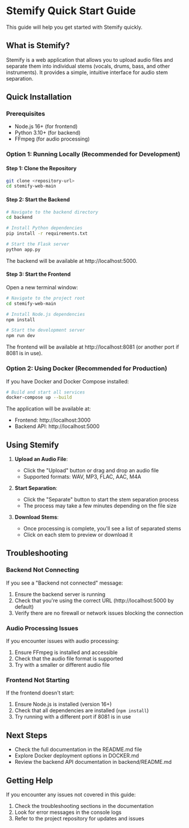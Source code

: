 # Stemify Quick Start Guide

This guide will help you get started with Stemify quickly.

## What is Stemify?

Stemify is a web application that allows you to upload audio files and separate them into individual stems (vocals, drums, bass, and other instruments). It provides a simple, intuitive interface for audio stem separation.

## Quick Installation

### Prerequisites

- Node.js 16+ (for frontend)
- Python 3.10+ (for backend)
- FFmpeg (for audio processing)

### Option 1: Running Locally (Recommended for Development)

#### Step 1: Clone the Repository

```bash
git clone <repository-url>
cd stemify-web-main
```

#### Step 2: Start the Backend

```bash
# Navigate to the backend directory
cd backend

# Install Python dependencies
pip install -r requirements.txt

# Start the Flask server
python app.py
```

The backend will be available at http://localhost:5000.

#### Step 3: Start the Frontend

Open a new terminal window:

```bash
# Navigate to the project root
cd stemify-web-main

# Install Node.js dependencies
npm install

# Start the development server
npm run dev
```

The frontend will be available at http://localhost:8081 (or another port if 8081 is in use).

### Option 2: Using Docker (Recommended for Production)

If you have Docker and Docker Compose installed:

```bash
# Build and start all services
docker-compose up --build
```

The application will be available at:
- Frontend: http://localhost:3000
- Backend API: http://localhost:5000

## Using Stemify

1. **Upload an Audio File**:
   - Click the "Upload" button or drag and drop an audio file
   - Supported formats: WAV, MP3, FLAC, AAC, M4A

2. **Start Separation**:
   - Click the "Separate" button to start the stem separation process
   - The process may take a few minutes depending on the file size

3. **Download Stems**:
   - Once processing is complete, you'll see a list of separated stems
   - Click on each stem to preview or download it

## Troubleshooting

### Backend Not Connecting

If you see a "Backend not connected" message:

1. Ensure the backend server is running
2. Check that you're using the correct URL (http://localhost:5000 by default)
3. Verify there are no firewall or network issues blocking the connection

### Audio Processing Issues

If you encounter issues with audio processing:

1. Ensure FFmpeg is installed and accessible
2. Check that the audio file format is supported
3. Try with a smaller or different audio file

### Frontend Not Starting

If the frontend doesn't start:

1. Ensure Node.js is installed (version 16+)
2. Check that all dependencies are installed (`npm install`)
3. Try running with a different port if 8081 is in use

## Next Steps

- Check the full documentation in the README.md file
- Explore Docker deployment options in DOCKER.md
- Review the backend API documentation in backend/README.md

## Getting Help

If you encounter any issues not covered in this guide:

1. Check the troubleshooting sections in the documentation
2. Look for error messages in the console logs
3. Refer to the project repository for updates and issues 